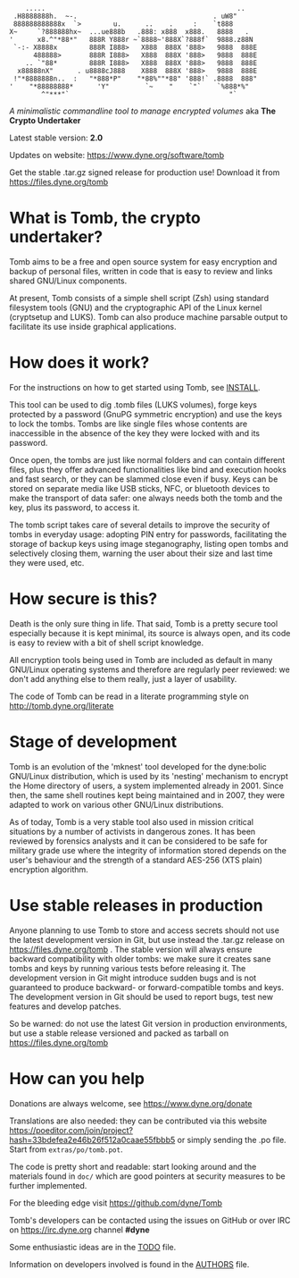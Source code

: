 
        .....                                                ..
     .H8888888h.  ~-.                                  . uW8"
     888888888888x  `>        u.      ..    .     :    `t888
    X~     `?888888hx~  ...ue888b   .888: x888  x888.   8888   .
    '      x8.^"*88*"   888R Y888r ~`8888~'888X`?888f`  9888.z88N
     `-:- X8888x        888R I888>   X888  888X '888>   9888  888E
          488888>       888R I888>   X888  888X '888>   9888  888E
        .. `"88*        888R I888>   X888  888X '888>   9888  888E
      x88888nX"      . u8888cJ888    X888  888X '888>   9888  888E
     !"*8888888n..  :   "*888*P"    "*88%""*88" '888!` .8888  888"
    '    "*88888888*      'Y"         `~    "    `"`    `%888*%"
            ^"***"`                                        "`

*A minimalistic commandline tool to manage encrypted volumes* aka **The Crypto Undertaker**

Latest stable version: **2.0**

Updates on website: https://www.dyne.org/software/tomb

Get the stable .tar.gz signed release for production use!
Download it from https://files.dyne.org/tomb

# What is Tomb, the crypto undertaker?

Tomb aims to be a free and open source system for easy encryption and
backup of personal files, written in code that is easy to review and
links shared GNU/Linux components.

At present, Tomb consists of a simple shell script (Zsh) using
standard filesystem tools (GNU) and the cryptographic API of the Linux
kernel (cryptsetup and LUKS). Tomb can also produce machine parsable
output to facilitate its use inside graphical applications.

# How does it work?

For the instructions on how to get started using Tomb, see [INSTALL](INSTALL.md).

This tool can be used to dig .tomb files (LUKS volumes), forge keys
protected by a password (GnuPG symmetric encryption) and use the keys
to lock the tombs. Tombs are like single files whose contents are
inaccessible in the absence of the key they were locked with and its
password.

Once open, the tombs are just like normal folders and can contain
different files, plus they offer advanced functionalities like bind
and execution hooks and fast search, or they can be slammed close even
if busy. Keys can be stored on separate media like USB sticks, NFC, or
bluetooth devices to make the transport of data safer: one always
needs both the tomb and the key, plus its password, to access it.

The tomb script takes care of several details to improve the security
of tombs in everyday usage: adopting PIN entry for passwords,
facilitating the storage of backup keys using image steganography,
listing open tombs and selectively closing them, warning the user
about their size and last time they were used, etc.

# How secure is this?

Death is the only sure thing in life. That said, Tomb is a pretty
secure tool especially because it is kept minimal, its source is always
open, and its code is easy to review with a bit of shell script
knowledge.

All encryption tools being used in Tomb are included as default in
many GNU/Linux operating systems and therefore are regularly peer
reviewed: we don't add anything else to them really, just a layer of
usability.

The code of Tomb can be read in a literate programming style on
http://tomb.dyne.org/literate

# Stage of development

Tomb is an evolution of the 'mknest' tool developed for the dyne:bolic
GNU/Linux distribution, which is used by its 'nesting' mechanism to
encrypt the Home directory of users, a system implemented already in
2001. Since then, the same shell routines kept being maintained and in
2007, they were adapted to work on various other GNU/Linux distributions.

As of today, Tomb is a very stable tool also used in mission critical
situations by a number of activists in dangerous zones. It has been
reviewed by forensics analysts and it can be considered to be safe for
military grade use where the integrity of information stored depends on 
the user's behaviour and the strength of a standard AES-256
(XTS plain) encryption algorithm.

# Use stable releases in production

Anyone planning to use Tomb to store and access secrets should not use
the latest development version in Git, but use instead the .tar.gz
release on https://files.dyne.org/tomb . The stable version will
always ensure backward compatibility with older tombs: we make sure it
creates sane tombs and keys by running various tests before releasing
it. The development version in Git might introduce sudden bugs and is
not guaranteed to produce backward- or forward-compatible tombs and keys.
The development version in Git should be used to report bugs, test new
features and develop patches.

So be warned: do not use the latest Git version in production
environments, but use a stable release versioned and packed as
tarball on https://files.dyne.org/tomb

# How can you help

Donations are always welcome, see https://www.dyne.org/donate

Translations are also needed: they can be contributed via this website
https://poeditor.com/join/project?hash=33bdefea2e46b26f512a0caae55fbbb5
or simply sending the .po file. Start from `extras/po/tomb.pot`.

The code is pretty short and readable: start looking around and the
materials found in `doc/` which are good pointers at security measures
to be further implemented.

For the bleeding edge visit https://github.com/dyne/Tomb

Tomb's developers can be contacted using the issues on GitHub or over
IRC on https://irc.dyne.org channel **#dyne**

Some enthusiastic ideas are in the [TODO](doc/TODO.org) file.

Information on developers involved is found in the [AUTHORS](AUTHORS.md) file.
